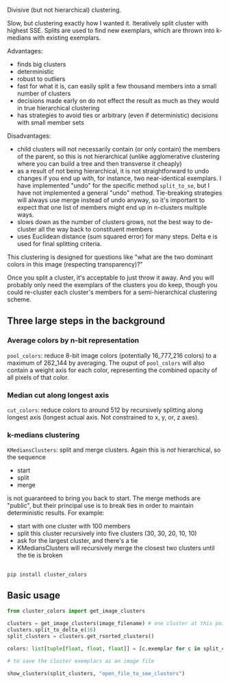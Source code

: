 Divisive (but not hierarchical) clustering.

Slow, but clustering exactly how I wanted it. Iteratively split cluster with highest SSE. Splits are used to find new exemplars, which are thrown into k-medians with existing exemplars.

Advantages:
* finds big clusters
* deterministic
* robust to outliers
* fast for what it is, can easily split a few thousand members into a small number of clusters
* decisions made early on do not effect the result as much as they would in true hierarchical clustering
* has strategies to avoid ties or arbitrary (even if deterministic) decisions with small member sets

Disadvantages:
* child clusters will not necessarily contain (or only contain) the members of the parent, so this is not hierarchical (unlike agglomerative clustering where you can build a tree and then transverse it cheaply)
* as a result of not being hierarchical, it is not straightforward to undo changes if you end up with, for instance, two near-identical exemplars. I have implemented "undo" for the specific method `split_to_se`, but I have not implemented a general "undo" method. Tie-breaking strategies will always use merge instead of undo anyway, so it's important to expect that one list of members might end up in n-clusters multiple ways.
* slows down as the number of clusters grows, not the best way to de-cluster all the way back to constituent members
* uses Euclidean distance (sum squared error) for many steps. Delta e is used for final splitting criteria.

This clustering is designed for questions like "what are the two dominant colors in this image (respecting transparency)?"

Once you split a cluster, it's acceptable to just throw it away. And you will probably only need the exemplars of the clusters you do keep, though you could re-cluster each cluster's members for a semi-hierarchical clustering scheme.

## Three large steps in the background

### Average colors by n-bit representation

`pool_colors`: reduce 8-bit image colors (potentially 16_777_216 colors) to a maximum of 262_144 by averaging. The ouput of `pool_colors` will also contain a weight axis for each color, representing the combined opacity of all pixels of that color.

### Median cut along longest axis

`cut_colors`: reduce colors to around 512 by recursively splitting along longest axis (longest actual axis. Not constrained to x, y, or, z axes).

### k-medians clustering

`KMediansClusters`: split and merge clusters. Again this is *not* hierarchical, so the sequence

* start
* split
* merge

is not guaranteed to bring you back to start. The merge methods are "public", but their principal use is to break ties in order to maintain deterministic results. For example:

* start with one cluster with 100 members
* split this cluster recursively into five clusters (30, 30, 20, 10, 10)
* ask for the largest cluster, and there's a tie
* KMediansClusters will recursively merge the closest two clusters until the tie is broken


##

    pip install cluster_colors

## Basic usage

~~~python
from cluster_colors import get_image_clusters

clusters = get_image_clusters(image_filename) # one cluster at this point
clusters.split_to_delta_e(16)
split_clusters = clusters.get_rsorted_clusters()

colors: list[tuple[float, float, float]] = [c.exemplar for c in split_clusters]

# to save the cluster exemplars as an image file

show_clusters(split_clusters, "open_file_to_see_clusters")
~~~
